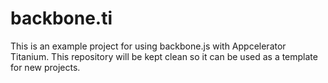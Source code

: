 # backbone.ti

This is an example project for using backbone.js with Appcelerator Titanium.
This repository will be kept clean so it can be used as a template for new
projects.
